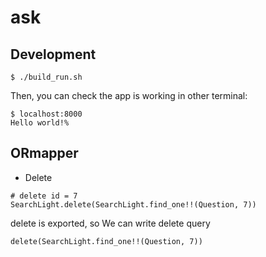 # ask

## Development

```
$ ./build_run.sh
```

Then, you can check the app is working in other terminal:

```
$ localhost:8000
Hello world!%
```

## ORmapper

- Delete
```
# delete id = 7
SearchLight.delete(SearchLight.find_one!!(Question, 7))
```
delete is exported, so We can write delete query
```
delete(SearchLight.find_one!!(Question, 7))
```